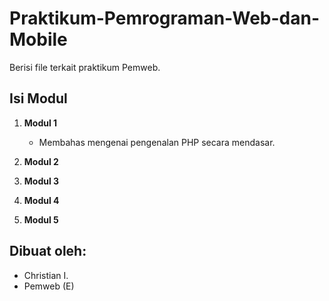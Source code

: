# Praktikum-Pemrograman-Web-dan-Mobile
Berisi file terkait praktikum Pemweb.

## Isi Modul

1. **Modul 1**
   - Membahas mengenai pengenalan PHP secara mendasar.
   
2. **Modul 2**
3. **Modul 3**
4. **Modul 4**
5. **Modul 5**

## Dibuat oleh:
- Christian I.
- Pemweb (E)
